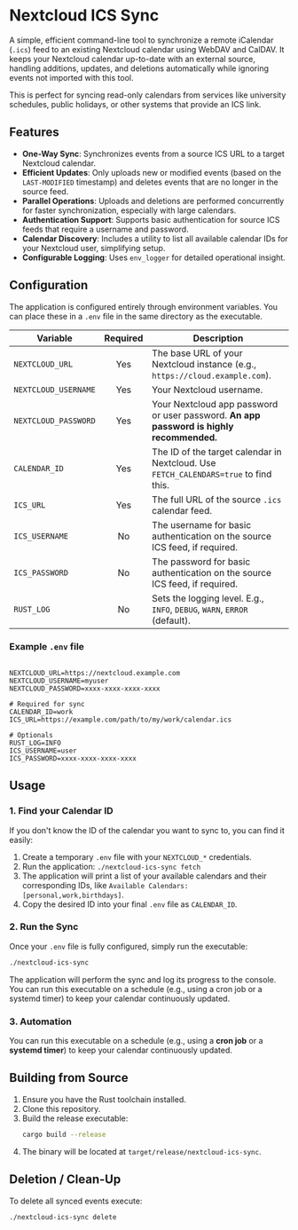 # Nextcloud ICS Sync

A simple, efficient command-line tool to synchronize a remote iCalendar (`.ics`) feed to an existing Nextcloud calendar using WebDAV and CalDAV. It keeps your Nextcloud calendar up-to-date with an external source, handling additions, updates, and deletions automatically while ignoring events not imported with this tool.

This is perfect for syncing read-only calendars from services like university schedules, public holidays, or other systems that provide an ICS link.

## Features

- **One-Way Sync**: Synchronizes events from a source ICS URL to a target Nextcloud calendar.
- **Efficient Updates**: Only uploads new or modified events (based on the `LAST-MODIFIED` timestamp) and deletes events that are no longer in the source feed.
- **Parallel Operations**: Uploads and deletions are performed concurrently for faster synchronization, especially with large calendars.
- **Authentication Support**: Supports basic authentication for source ICS feeds that require a username and password.
- **Calendar Discovery**: Includes a utility to list all available calendar IDs for your Nextcloud user, simplifying setup.
- **Configurable Logging**: Uses `env_logger` for detailed operational insight.

## Configuration

The application is configured entirely through environment variables. You can place these in a `.env` file in the same directory as the executable.

| Variable             | Required | Description                                                                              |
| -------------------- | :------: | ---------------------------------------------------------------------------------------- |
| `NEXTCLOUD_URL`      |   Yes    | The base URL of your Nextcloud instance (e.g., `https://cloud.example.com`).             |
| `NEXTCLOUD_USERNAME` |   Yes    | Your Nextcloud username.                                                                 |
| `NEXTCLOUD_PASSWORD` |   Yes    | Your Nextcloud app password or user password. **An app password is highly recommended.** |
| `CALENDAR_ID`        |   Yes    | The ID of the target calendar in Nextcloud. Use `FETCH_CALENDARS=true` to find this.     |
| `ICS_URL`            |   Yes    | The full URL of the source `.ics` calendar feed.                                         |
| `ICS_USERNAME`       |    No    | The username for basic authentication on the source ICS feed, if required.               |
| `ICS_PASSWORD`       |    No    | The password for basic authentication on the source ICS feed, if required.               |
| `RUST_LOG`           |    No    | Sets the logging level. E.g., `INFO`, `DEBUG`, `WARN`, `ERROR` (default).                |

### Example `.env` file

```

NEXTCLOUD_URL=https://nextcloud.example.com
NEXTCLOUD_USERNAME=myuser
NEXTCLOUD_PASSWORD=xxxx-xxxx-xxxx-xxxx

# Required for sync
CALENDAR_ID=work
ICS_URL=https://example.com/path/to/my/work/calendar.ics

# Optionals
RUST_LOG=INFO
ICS_USERNAME=user
ICS_PASSWORD=xxxx-xxxx-xxxx-xxxx
```

## Usage

### 1. Find your Calendar ID

If you don't know the ID of the calendar you want to sync to, you can find it easily:

1.  Create a temporary `.env` file with your `NEXTCLOUD_*` credentials.
1.  Run the application: `./nextcloud-ics-sync fetch`
1.  The application will print a list of your available calendars and their corresponding IDs, like `Available Calendars: [personal,work,birthdays]`.
1.  Copy the desired ID into your final `.env` file as `CALENDAR_ID`.

### 2. Run the Sync

Once your `.env` file is fully configured, simply run the executable:

```sh
./nextcloud-ics-sync
```

The application will perform the sync and log its progress to the console. You can run this executable on a schedule (e.g., using a cron job or a systemd timer) to keep your calendar continuously updated.

### 3. Automation

You can run this executable on a schedule (e.g., using a **cron job** or a **systemd timer**) to keep your calendar continuously updated.

## Building from Source

1.  Ensure you have the Rust toolchain installed.
2.  Clone this repository.
3.  Build the release executable:
    ```sh
    cargo build --release
    ```
4.  The binary will be located at `target/release/nextcloud-ics-sync`.

## Deletion / Clean-Up

To delete all synced events execute:

```sh
./nextcloud-ics-sync delete
```
